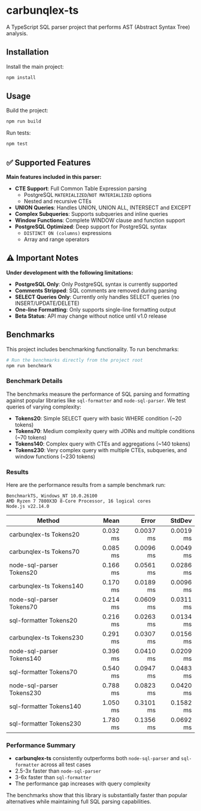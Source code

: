 # carbunqlex-ts

A TypeScript SQL parser project that performs AST (Abstract Syntax Tree) analysis.

## Installation

Install the main project:

```bash
npm install
```

## Usage

Build the project:

```bash
npm run build
```

Run tests:

```bash
npm test
```

## ✅ Supported Features

**Main features included in this parser:**

- **CTE Support**: Full Common Table Expression parsing
  - PostgreSQL `MATERIALIZED`/`NOT MATERIALIZED` options
  - Nested and recursive CTEs
- **UNION Queries**: Handles UNION, UNION ALL, INTERSECT and EXCEPT
- **Complex Subqueries**: Supports subqueries and inline queries
- **Window Functions**: Complete WINDOW clause and function support
- **PostgreSQL Optimized**: Deep support for PostgreSQL syntax
  - `DISTINCT ON (columns)` expressions
  - Array and range operators

## ⚠️ Important Notes

**Under development with the following limitations:**

- **PostgreSQL Only**: Only PostgreSQL syntax is currently supported
- **Comments Stripped**: SQL comments are removed during parsing
- **SELECT Queries Only**: Currently only handles SELECT queries (no INSERT/UPDATE/DELETE)
- **One-line Formatting**: Only supports single-line formatting output
- **Beta Status**: API may change without notice until v1.0 release

## Benchmarks

This project includes benchmarking functionality.
To run benchmarks:

```bash
# Run the benchmarks directly from the project root
npm run benchmark
```

### Benchmark Details

The benchmarks measure the performance of SQL parsing and formatting against popular libraries like `sql-formatter` and `node-sql-parser`. We test queries of varying complexity:

- **Tokens20**: Simple SELECT query with basic WHERE condition (~20 tokens)
- **Tokens70**: Medium complexity query with JOINs and multiple conditions (~70 tokens)
- **Tokens140**: Complex query with CTEs and aggregations (~140 tokens)
- **Tokens230**: Very complex query with multiple CTEs, subqueries, and window functions (~230 tokens)

### Results

Here are the performance results from a sample benchmark run:

```
BenchmarkTS, Windows_NT 10.0.26100
AMD Ryzen 7 7800X3D 8-Core Processor, 16 logical cores
Node.js v22.14.0
```

| Method                      | Mean       | Error     | StdDev    |
|----------------------------|----------:|----------:|----------:|
| carbunqlex-ts Tokens20     |   0.032 ms |  0.0037 ms |  0.0019 ms |
| carbunqlex-ts Tokens70     |   0.085 ms |  0.0096 ms |  0.0049 ms |
| node-sql-parser Tokens20   |   0.166 ms |  0.0561 ms |  0.0286 ms |
| carbunqlex-ts Tokens140    |   0.170 ms |  0.0189 ms |  0.0096 ms |
| node-sql-parser Tokens70   |   0.214 ms |  0.0609 ms |  0.0311 ms |
| sql-formatter Tokens20     |   0.216 ms |  0.0263 ms |  0.0134 ms |
| carbunqlex-ts Tokens230    |   0.291 ms |  0.0307 ms |  0.0156 ms |
| node-sql-parser Tokens140  |   0.396 ms |  0.0410 ms |  0.0209 ms |
| sql-formatter Tokens70     |   0.540 ms |  0.0947 ms |  0.0483 ms |
| node-sql-parser Tokens230  |   0.788 ms |  0.0823 ms |  0.0420 ms |
| sql-formatter Tokens140    |   1.050 ms |  0.3101 ms |  0.1582 ms |
| sql-formatter Tokens230    |   1.780 ms |  0.1356 ms |  0.0692 ms |

### Performance Summary

- **carbunqlex-ts** consistently outperforms both `node-sql-parser` and `sql-formatter` across all test cases
- 2.5-3x faster than `node-sql-parser`
- 3-6x faster than `sql-formatter`
- The performance gap increases with query complexity

The benchmarks show that this library is substantially faster than popular alternatives while maintaining full SQL parsing capabilities.
